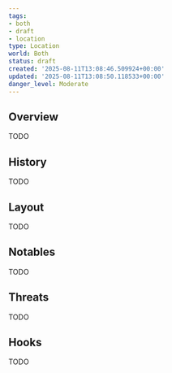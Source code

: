 ```yaml
---
tags:
- both
- draft
- location
type: Location
world: Both
status: draft
created: '2025-08-11T13:08:46.509924+00:00'
updated: '2025-08-11T13:08:50.118533+00:00'
danger_level: Moderate
---
```



## Overview

TODO
## History

TODO
## Layout

TODO
## Notables

TODO
## Threats

TODO
## Hooks

TODO
